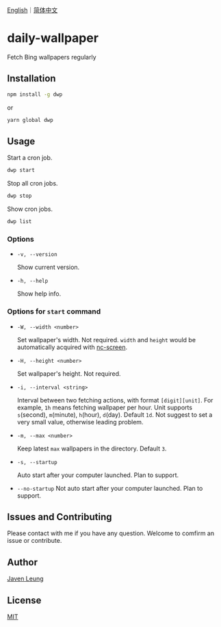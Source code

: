 <a href="#">English</a>｜<a href="README.zh_CN.md">简体中文</a>

# daily-wallpaper

Fetch Bing wallpapers regularly

## Installation

```sh
npm install -g dwp
```

or

```sh
yarn global dwp
```

## Usage

Start a cron job.

```bash
dwp start
```

Stop all cron jobs.

```bash
dwp stop
```

Show cron jobs.

```sh
dwp list
```

### Options

-   `-v, --version`

    Show current version.

-   `-h, --help`

    Show help info.

### Options for `start` command

-   `-W, --width <number>`

    Set wallpaper's width. Not required. `width` and `height` would be automatically acquired with [nc-screen](https://github.com/avennn/nc-screen).

-   `-H, --height <number>`

    Set wallpaper's height. Not required.

-   `-i, --interval <string>`

    Interval between two fetching actions, with format `[digit][unit]`. For example, `1h` means fetching wallpaper per hour. Unit supports `s`(second), `m`(minute), `h`(hour), `d`(day). Default `1d`. Not suggest to set a very small value, otherwise leading problem.

-   `-m, --max <number>`

    Keep latest `max` wallpapers in the directory. Default `3`.

-   `-s, --startup`

    Auto start after your computer launched. Plan to support.

-   `--no-startup`
    Not auto start after your computer launched. Plan to support.

## Issues and Contributing

Please contact with me if you have any question. Welcome to comfirm an issue or contribute.

## Author

[Javen Leung](https://github.com/avennn)

## License

[MIT](./LICENSE)
